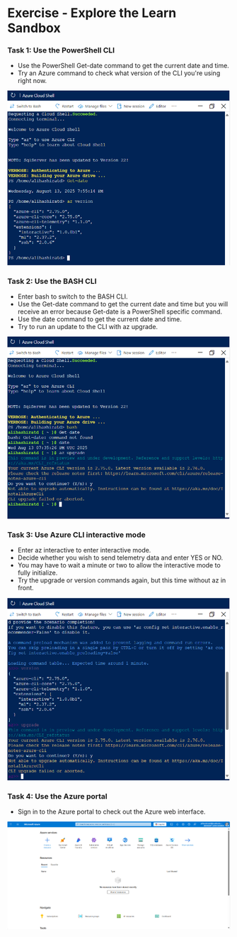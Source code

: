 # Exercise - Explore the Learn Sandbox

### Task 1: Use the PowerShell CLI
- Use the PowerShell Get-date command to get the current date and time.
- Try an Azure command to check what version of the CLI you're using right now.

![Task 1 Screenshot](screenshots/m1_ex1(task1).png)

### Task 2: Use the BASH CLI
- Enter bash to switch to the BASH CLI.
- Use the Get-date command to get the current date and time but you will receive an error because Get-date is a PowerShell specific command.
- Use the date command to get the current date and time.
- Try to run an update to the CLI with az upgrade.

![Task 2 Screenshot](screenshots/m1_ex1(task2).png)

### Task 3: Use Azure CLI interactive mode
- Enter az interactive to enter interactive mode.
- Decide whether you wish to send telemetry data and enter YES or NO.
- You may have to wait a minute or two to allow the interactive mode to fully initialize.
- Try the upgrade or version commands again, but this time without az in front.

![Task 3 Screenshot](screenshots/m1_ex1(task3).png)

### Task 4: Use the Azure portal
- Sign in to the Azure portal to check out the Azure web interface.

![Task 4 Screenshot](screenshots/m1_ex1(task4).png)

